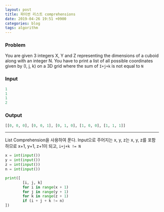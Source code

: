 ```yaml
---
layout: post
title: 파이썬 리스트 comprehensions
date: 2019-04-26 19:51 +0900
categories: blog
tags: algorithm
---
```




### Problem

You are given 3 integers X, Y and Z representing the dimensions of a cuboid along with an integer N.  You have to print a list of all possible coordinates given by (I, j, k) on a 3D grid where the sum of `I+j+k` is not equal to `N`

### Input
```py
1
1
1
2
```

### Output

```py
[[0, 0, 0], [0, 0, 1], [0, 1, 0], [1, 0, 0], [1, 1, 1]]
```


- - - -

List Comprehension을 사용하여 푼다.
Input으로 주어지는 x, y, z는  x, y, z를 포함하므로  x+1, y+1, z+1이 되고,
`i+j+k != N`

```py
x = int(input())
y = int(input())
z = int(input())
n = int(input())

print([
        [i, j, k]
        for i in range(x + 1)
        for j in range(y + 1)
        for k in range(z + 1)
        if (i + j + k != n)
])

```

